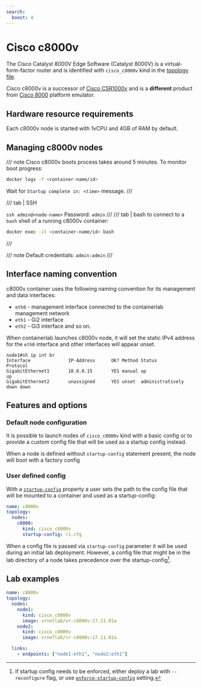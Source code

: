 ```yaml
---
search:
  boost: 4
---
```

# Cisco c8000v

The Cisco Catalyst 8000V Edge Software (Catalyst 8000V) is a virtual-form-factor router and is identified with `cisco_c8000v` kind in the [topology file](../topo-def-file.md).

Cisco c8000v is a successor of [Cisco CSR1000v](../kinds/vr-csr.md) and is a **different** product from [Cisco 8000](../kinds/c8000.md) platform emulator.

## Hardware resource requirements

Each c8000v node is started with 1vCPU and 4GB of RAM by default.

## Managing c8000v nodes

/// note
Cisco c8000v boots process takes around 5 minutes. To monitor boot progress:

```bash
docker logs -f <container-name/id>
```

Wait for `Startup complete in: <time>` message.
///

/// tab | SSH

`ssh admin@<node-name>`
Password: `admin`
///
/// tab | bash
to connect to a `bash` shell of a running c8000v container:

```bash
docker exec -it <container-name/id> bash
```

///

/// note
Default credentials: `admin:admin`
///

## Interface naming convention

c8000v container uses the following naming convention for its management and data interfaces:

- `eth0` - management interface connected to the containerlab management network
- `eth1` - Gi2 interface
- `eth2` - Gi3 interface and so on.

When containerlab launches c8000v node, it will set the static IPv4 address for the `eth0` interface and other interfaces will appear unset.

```
node1#sh ip int br
Interface              IP-Address      OK? Method Status                Protocol
GigabitEthernet1       10.0.0.15       YES manual up                    up      
GigabitEthernet2       unassigned      YES unset  administratively down down
```

## Features and options

### Default node configuration

It is possible to launch nodes of `cisco_c8000v` kind with a basic config or to provide a custom config file that will be used as a startup config instead.

When a node is defined without `startup-config` statement present, the node will boot with a factory config

### User defined config

With a [`startup-config`](../nodes.md#startup-config) property a user sets the path to the config file that will be mounted to a container and used as a startup-config:

```yaml
name: c8000v
topology:
  nodes:
    c8000:
      kind: cisco_c8000v
      startup-config: r1.cfg
```

When a config file is passed via `startup-config` parameter it will be used during an initial lab deployment. However, a config file that might be in the lab directory of a node takes precedence over the startup-config[^1].

## Lab examples

```yaml
name: c8000v
topology:
  nodes:
    node1:
      kind: cisco_c8000v
      image: vrnetlab/vr-c8000v:17.11.01a
    node2:
      kind: cisco_c8000v
      image: vrnetlab/vr-c8000v:17.11.01a

  links:
    - endpoints: ["node1:eth1", "node2:eth1"]

```

[^1]: if startup config needs to be enforced, either deploy a lab with `--reconfigure` flag, or use [`enforce-startup-config`](../nodes.md#enforce-startup-config) setting.
